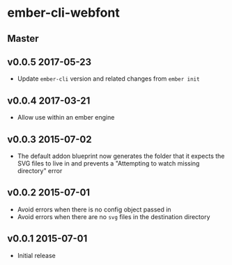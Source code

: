 # ember-cli-webfont

## Master

## v0.0.5 2017-05-23
 
 * Update `ember-cli` version and related changes from `ember init`

## v0.0.4 2017-03-21
 
 * Allow use within an ember engine

## v0.0.3 2015-07-02

 * The default addon blueprint now generates the folder that it expects the SVG files to live in and prevents a "Attempting to watch missing directory" error

## v0.0.2 2015-07-01

 * Avoid errors when there is no config object passed in
 * Avoid errors when there are no `svg` files in the destination directory

## v0.0.1 2015-07-01

 * Initial release

